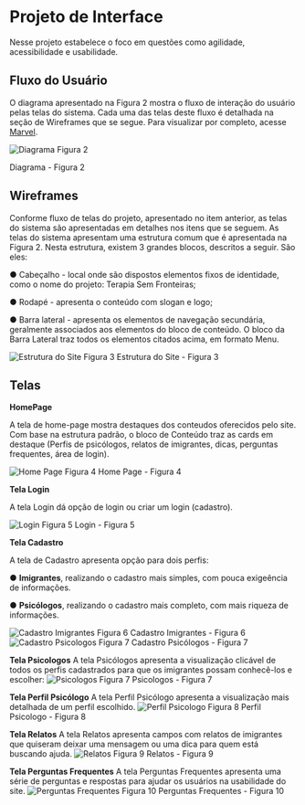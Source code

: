 
# Projeto de Interface

 Nesse projeto estabelece o foco em questões como agilidade, acessibilidade e usabilidade. 

## Fluxo do Usuário
 
 O diagrama apresentado na Figura 2 mostra o fluxo de interação do usuário pelas telas do sistema. Cada uma das telas deste fluxo é detalhada na seção de Wireframes que se segue. Para visualizar por completo, acesse [Marvel](https://marvelapp.com/project/6697348).
 
![Diagrama Figura 2](img/DiagramaFigura2.jpg)

Diagrama - Figura 2


## Wireframes
Conforme fluxo de telas do projeto, apresentado no item anterior, as telas do sistema são apresentadas em detalhes nos itens que se seguem. As telas do sistema apresentam uma estrutura comum que é apresentada na Figura 2. Nesta estrutura, existem 3 grandes blocos, descritos a seguir. São eles:

●	Cabeçalho - local onde são dispostos elementos fixos de identidade, como o nome do projeto: Terapia Sem Fronteiras;

●	Rodapé - apresenta o conteúdo com slogan e logo;

●	Barra lateral - apresenta os elementos de navegação secundária, geralmente associados aos elementos do bloco de conteúdo. O bloco da Barra Lateral traz todos os elementos citados acima, em formato Menu.


![Estrutura do Site Figura 3](img/EstruturadoSiteFigura3.jpg)
Estrutura do Site - Figura 3
 
## Telas

**HomePage**

A tela de home-page mostra destaques dos conteudos oferecidos pelo site. 
Com base na estrutura padrão, o bloco de Conteúdo traz as cards em destaque (Perfis de psicólogos, relatos de imigrantes, dicas, perguntas frequentes, área de login).

![Home Page Figura 4](img/HomePageFigura4.jpg)
Home Page - Figura 4

**Tela Login**

A tela Login dá opção de login ou criar um login (cadastro).

![Login Figura 5](img/LoginFigura5.jpg)
Login - Figura 5


**Tela Cadastro**

A tela de Cadastro apresenta opção para dois perfis:

●	**Imigrantes**, realizando o cadastro mais simples, com pouca exigeência de informações.

●	**Psicólogos**, realizando o cadastro mais completo, com mais riqueza de informações. 

![Cadastro Imigrantes Figura 6](img/CadastroImigrantesFigura6.jpg)
Cadastro Imigrantes - Figura 6
![Cadastro Psicologos Figura 7](img/CadastroPsicologosFigura7.jpg)
Cadastro Psicólogos - Figura 7

**Tela Psicologos**
A tela Psicólogos apresenta a visualização clicável de todos os perfis cadastrados para que os imigrantes possam conhecê-los e escolher:
![Psicologos Figura 7](img/PsicologosFigura7.jpg)
Psicologos - Figura 7


**Tela Perfil Psicólogo**
A tela Perfil Psicólogo apresenta a visualização mais detalhada de um perfil escolhido.
![Perfil Psicologo Figura 8](img/PerfilPsicologoFigura8.jpg)
Perfil Psicologo - Figura 8

**Tela Relatos**
A tela Relatos apresenta campos com relatos de imigrantes que quiseram deixar uma mensagem ou uma dica para quem está buscando ajuda.
![Relatos Figura 9](img/RelatosFigura9.jpg)
Relatos - Figura 9

**Tela Perguntas Frequentes**
A tela Perguntas Frequentes apresenta uma série de perguntas e respostas para ajudar os usuários na usabilidade do site.
![Perguntas Frequentes Figura 10](img/PerguntasFrequentesFigura10.jpg)
Perguntas Frequentes - Figura 10
